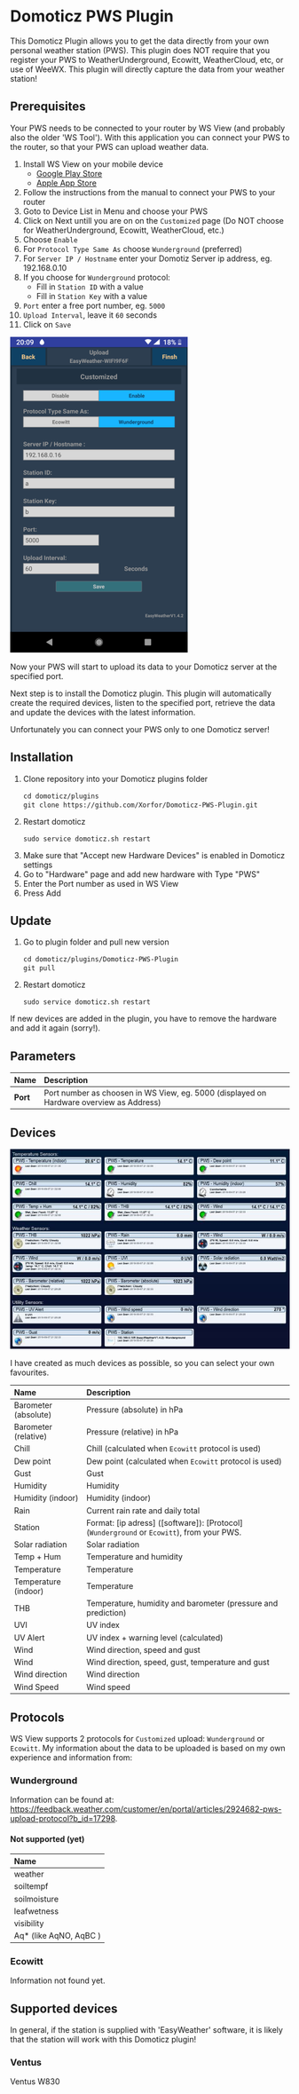 # Domoticz PWS Plugin
This Domoticz Plugin allows you to get the data directly from your own personal weather station (PWS). This plugin does NOT require that you register your PWS to WeatherUnderground, Ecowitt, WeatherCloud, etc, or use of WeeWX. This plugin will directly capture the data from your weather station!

## Prerequisites
Your PWS needs to be connected to your router by WS View (and probably also the older 'WS Tool'). With this application you can connect your PWS to the router, so that your PWS can upload weather data.

1. Install WS View on your mobile device
    * [Google Play Store](https://play.google.com/store/apps/details?id=com.ost.wsview)
    * [Apple App Store](https://apps.apple.com/us/app/ws-view/id1362944193)
1. Follow the instructions from the manual to connect your PWS to your router
1. Goto to Device List  in Menu and choose your PWS
1. Click on Next untill you are on on the `Customized` page (Do NOT choose for WeatherUnderground, Ecowitt, WeatherCloud, etc.)
1. Choose `Enable`
1. For `Protocol Type Same As` choose `Wunderground` (preferred)
1. For `Server IP / Hostname` enter your Domotiz Server ip address, eg. 192.168.0.10
1. If you choose for `Wunderground` protocol:
    * Fill in `Station ID` with a value
    * Fill in `Station Key` with a value
1. `Port` enter a free port number, eg. `5000`
1. `Upload Interval`, leave it `60` seconds
1. Click on `Save`

![Screenshot](/images/screendump2.png)

Now your PWS will start to upload its data to your Domoticz server at the specified port. 

Next step is to install the Domoticz plugin. This plugin will automatically create the required devices, listen to the specified port, retrieve the data and update the devices with the latest information.

Unfortunately you can connect your PWS only to one Domoticz server!

## Installation
1. Clone repository into your Domoticz plugins folder
    ```
    cd domoticz/plugins
    git clone https://github.com/Xorfor/Domoticz-PWS-Plugin.git
    ```
1. Restart domoticz
    ```
    sudo service domoticz.sh restart
    ```
1. Make sure that "Accept new Hardware Devices" is enabled in Domoticz settings
1. Go to "Hardware" page and add new hardware with Type "PWS"
1. Enter the Port number as used in WS View
1. Press Add

## Update
1. Go to plugin folder and pull new version
    ```
    cd domoticz/plugins/Domoticz-PWS-Plugin
    git pull
    ```
1. Restart domoticz
    ```
    sudo service domoticz.sh restart
    ```
If new devices are added in the plugin, you have to remove the hardware and add it again (sorry!).

## Parameters
| Name                 | Description
| :---                 | :---
| **Port**             | Port number as choosen in WS View, eg. 5000 (displayed on Hardware overview as Address)

## Devices
![Devices](/images/screendump.jpg)

I have created as much devices as possible, so you can select your own favourites.

| Name                  | Description
| :---                  | :---
| Barometer (absolute)  | Pressure (absolute) in hPa
| Barometer (relative)  | Pressure (relative) in hPa
| Chill                 | Chill (calculated when `Ecowitt` protocol is used)
| Dew point             | Dew point (calculated when `Ecowitt` protocol is used)
| Gust                  | Gust
| Humidity              | Humidity
| Humidity (indoor)     | Humidity (indoor)
| Rain                  | Current rain rate and daily total
| Station               | Format: [ip adress] ([software]): [Protocol] (`Wunderground` or `Ecowitt`), from your PWS.
| Solar radiation       | Solar radiation
| Temp + Hum            | Temperature and humidity
| Temperature           | Temperature
| Temperature (indoor)  | Temperature
| THB                   | Temperature, humidity and barometer (pressure and prediction)
| UVI                   | UV index
| UV Alert              | UV index + warning level (calculated)
| Wind                  | Wind direction, speed and gust
| Wind                  | Wind direction, speed, gust, temperature and gust
| Wind direction        | Wind direction
| Wind Speed            | Wind speed

## Protocols
WS View supports 2 protocols for `Customized` upload: `Wunderground` or `Ecowitt`. My information about the data to be uploaded is based on my own experience and information from:

### Wunderground
Information can be found at: https://feedback.weather.com/customer/en/portal/articles/2924682-pws-upload-protocol?b_id=17298.

#### Not supported (yet)
| Name                  |
| :---                  |
| weather               |
| soiltempf             |
| soilmoisture          |
| leafwetness           |
| visibility            |
| Aq* (like AqNO, AqBC )|

### Ecowitt
Information not found yet.

## Supported devices
In general, if the station is supplied with 'EasyWeather' software, it is likely that the station will work with this Domoticz plugin!

### Ventus 
Ventus W830